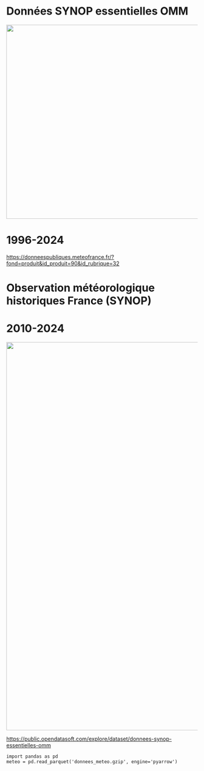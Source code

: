 # Données SYNOP essentielles OMM

<img src="https://raw.githubusercontent.com/rbizoi/MachineLearning/refs/heads/master/images/meteo-france.jpg" width="512">



# 1996-2024
https://donneespubliques.meteofrance.fr/?fond=produit&id_produit=90&id_rubrique=32


# Observation météorologique historiques France (SYNOP)
# 2010-2024
<img src="https://raw.githubusercontent.com/rbizoi/MachineLearning/refs/heads/master/images/meteo_france_synop01.png" width="1024">

https://public.opendatasoft.com/explore/dataset/donnees-synop-essentielles-omm


`import pandas as pd`<br>
`meteo = pd.read_parquet('donnees_meteo.gzip', engine='pyarrow')`<br>